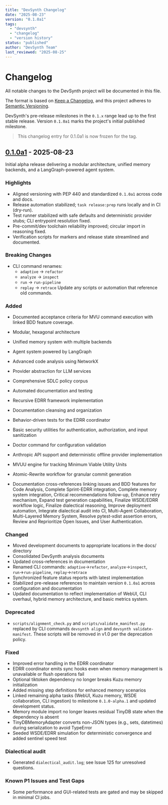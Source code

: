 ```yaml
---
title: "DevSynth Changelog"
date: "2025-08-23"
version: "0.1.0a1"
tags:
  - "devsynth"
  - "changelog"
  - "version history"
status: "published"
author: "DevSynth Team"
last_reviewed: "2025-08-25"
---
```


# Changelog

All notable changes to the DevSynth project will be documented in this file.

The format is based on [Keep a Changelog](https://keepachangelog.com/en/1.0.0/),
and this project adheres to [Semantic Versioning](https://semver.org/spec/v2.0.0.html).

DevSynth's pre-release milestones in the `0.1.x` range lead up to the first
stable release. Version `0.1.0a1` marks the project's initial published
milestone.

> This changelog entry for 0.1.0a1 is now frozen for the tag.

## [0.1.0a1] - 2025-08-23

Initial alpha release delivering a modular architecture, unified memory backends, and a LangGraph-powered agent system.

### Highlights
- Aligned versioning with PEP 440 and standardized `0.1.0a1` across code and docs.
- Release automation stabilized; `task release:prep` runs locally and in CI (dry-run).
- Test runner stabilized with safe defaults and deterministic provider stubs; CLI entrypoint resolution fixed.
- Pre-commit/dev toolchain reliability improved; circular import in reasoning fixed.
- Verification scripts for markers and release state streamlined and documented.

### Breaking Changes
- CLI command renames:
  - `adaptive` → `refactor`
  - `analyze` → `inspect`
  - `run` → `run-pipeline`
  - `replay` → `retrace`
  Update any scripts or automation that reference old commands.

### Added
- Documented acceptance criteria for MVU command execution with linked BDD feature coverage.
- Modular, hexagonal architecture
- Unified memory system with multiple backends
- Agent system powered by LangGraph
- Advanced code analysis using NetworkX
- Provider abstraction for LLM services
- Comprehensive SDLC policy corpus
- Automated documentation and testing
- Recursive EDRR framework implementation
- Documentation cleansing and organization
- Behavior-driven tests for the EDRR coordinator
- Basic security utilities for authentication, authorization, and input sanitization
- Doctor command for configuration validation
- Anthropic API support and deterministic offline provider implementation
- MVUU engine for tracking Minimum Viable Utility Units
- Atomic-Rewrite workflow for granular commit generation

- Documentation cross-references linking issues and BDD features for Code Analysis, Complete Sprint-EDRR integration, Complete memory system integration, Critical recommendations follow-up, Enhance retry mechanism, Expand test generation capabilities, Finalize WSDE/EDRR workflow logic, Finalize dialectical reasoning, Improve deployment automation, Integrate dialectical audit into CI, Multi-Agent Collaboration, Multi-Layered Memory System, Resolve pytest-xdist assertion errors, Review and Reprioritize Open Issues, and User Authentication.

### Changed
- Moved development documents to appropriate locations in the docs/ directory
- Consolidated DevSynth analysis documents
- Updated cross-references in documentation
- Renamed CLI commands: `adaptive`→`refactor`, `analyze`→`inspect`, `run`→`run-pipeline`, `replay`→`retrace`
- Synchronized feature status reports with latest implementation
- Stabilized pre-release references to maintain version `0.1.0a1` across configuration and documentation
- Updated documentation to reflect implementation of WebUI, CLI overhaul,
  hybrid memory architecture, and basic metrics system.

### Deprecated
- `scripts/alignment_check.py` and `scripts/validate_manifest.py` replaced by
  CLI commands `devsynth align` and `devsynth validate-manifest`. These scripts
  will be removed in v1.0 per the deprecation policy.

### Fixed
- Improved error handling in the EDRR coordinator
- EDRR coordinator emits sync hooks even when memory management is unavailable or flush operations fail
- Optional tiktoken dependency no longer breaks Kuzu memory initialization
- Added missing step definitions for enhanced memory scenarios
- Linked remaining alpha tasks (WebUI, Kuzu memory, WSDE collaboration, CLI ingestion) to milestone `0.1.0-alpha.1` and updated development status.
- Memory module import no longer leaves residual TinyDB state when the dependency is absent
- TinyDBMemoryAdapter converts non-JSON types (e.g., sets, datetimes) during serialization to avoid TypeError
- Seeded WSDE/EDRR simulation for deterministic convergence and added sentinel speed test

### Dialectical audit
- Generated `dialectical_audit.log`; see Issue 125 for unresolved questions.

### Known P1 Issues and Test Gaps
- Some performance and GUI-related tests are gated and may be skipped in minimal CI jobs.


[0.1.0a1]: https://github.com/ravenoak/devsynth/releases/tag/v0.1.0a1
